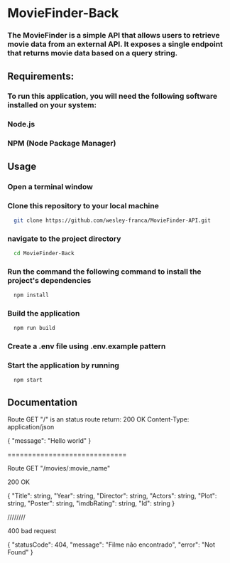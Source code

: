 # MovieFinder-Back

<h3>The MovieFinder is a simple API that allows users to retrieve movie data from an external API. It exposes a single endpoint that returns movie data based on a query string.</h3>

  
## Requirements:
<h3>To run this application, you will need the following software installed on your system:</h3>
<h3>Node.js</h3>
<h3>NPM (Node Package Manager)</h3>

## Usage

<h3>Open a terminal window</h3>
<h3>Clone this repository to your local machine</h3> 
  
```bash
  git clone https://github.com/wesley-franca/MovieFinder-API.git
``` 

<h3>navigate to the project directory</h3>

```bash
  cd MovieFinder-Back
``` 
  
<h3>Run the command the following command to install the project's dependencies</h3>

```bash
  npm install
``` 


<h3>Build the application</h3>
  
```bash
  npm run build
```
  
<h3>Create a .env file using .env.example pattern </h3>
 
 
<h3>Start the application by running</h3>

```bash
  npm start
```

## Documentation

Route GET "/" is an status route 
return:
200 OK
Content-Type: application/json

{
    "message": "Hello world"
}

=============================

Route GET "/movies/:movie_name"

200 OK

{
  "Title": string,
  "Year": string,
  "Director":  string,
  "Actors":  string,
  "Plot":  string,
  "Poster":  string,
  "imdbRating":  string,
  "Id":  string
}

////////

400 bad request 

{
  "statusCode": 404,
  "message": "Filme não encontrado",
  "error": "Not Found"
}
